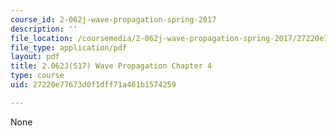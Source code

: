 ```yaml
---
course_id: 2-062j-wave-propagation-spring-2017
description: ''
file_location: /coursemedia/2-062j-wave-propagation-spring-2017/27220e77673d0f1dff71a461b1574259_MIT2_062J_S17_Chap4.pdf
file_type: application/pdf
layout: pdf
title: 2.062J(S17) Wave Propagation Chapter 4
type: course
uid: 27220e77673d0f1dff71a461b1574259

---
```

None